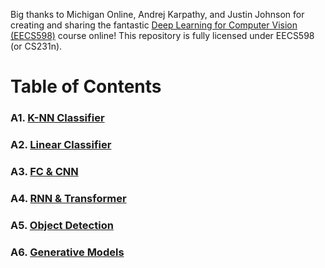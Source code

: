 Big thanks to Michigan Online, Andrej Karpathy, and Justin Johnson for creating and sharing the fantastic [Deep Learning for Computer Vision (EECS598)](https://web.eecs.umich.edu/~justincj/teaching/eecs498/WI2022/) course online! This repository is fully licensed under EECS598 (or CS231n).

# Table of Contents

### A1. [K-NN Classifier](https://github.com/JeongHwaSik/cs231n/tree/main/A1#a1-k-nearest-neighbor-k-nn-classifier)

### A2. [Linear Classifier](https://github.com/JeongHwaSik/cs231n/tree/main/A2#a2-linear-classifier)

### A3. [FC & CNN](https://github.com/JeongHwaSik/cs231n/tree/main/A3#a3-fc-nn--cnn)

### A4. [RNN & Transformer](https://github.com/JeongHwaSik/cs231n/tree/main/A4#a4-rnn--transformer)

### A5. [Object Detection](https://github.com/JeongHwaSik/cs231n/tree/main/A5#a5-object-detection)

### A6. [Generative Models](https://github.com/JeongHwaSik/cs231n/tree/main/A6#a6-generative-models--visualization)
